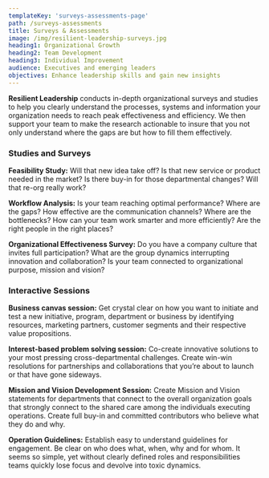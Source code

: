 ```yaml
---
templateKey: 'surveys-assessments-page'
path: /surveys-assessments
title: Surveys & Assessments
image: /img/resilient-leadership-surveys.jpg
heading1: Organizational Growth
heading2: Team Development
heading3: Individual Improvement
audience: Executives and emerging leaders
objectives: Enhance leadership skills and gain new insights
---
```

**Resilient Leadership** conducts in-depth organizational surveys and studies to help you clearly understand the processes, systems and information your organization needs to reach peak effectiveness and efficiency. We then support your team to make the research actionable to insure that you not only understand where the gaps are but how to fill them effectively.
### Studies and Surveys
**Feasibility Study:** Will that new idea take off? Is that new service or product needed in the market? Is there buy-in for those departmental changes? Will that re-org really work?

**Workflow Analysis:** Is your team reaching optimal performance? Where are the gaps? How effective are the communication channels? Where are the bottlenecks? How can your team work smarter and more efficiently? Are the right people in the right places?

**Organizational Effectiveness Survey:** Do you have a company culture that invites full participation? What are the group dynamics interrupting innovation and collaboration? Is your team connected to organizational purpose, mission and vision?
### Interactive Sessions
**Business canvas session:**
Get crystal clear on how you want to initiate and test a new initiative, program, department or business by identifying resources, marketing partners, customer segments and their respective value propositions.

**Interest-based problem solving session:**
Co-create innovative solutions to your most pressing cross-departmental challenges. Create win-win resolutions for partnerships and collaborations that you’re about to launch or that have gone sideways.

**Mission and Vision Development Session:**
Create Mission and Vision statements for departments that connect to the overall organization goals that strongly connect to the shared care among the individuals executing operations. Create full buy-in and committed contributors who believe what they do and why.

**Operation Guidelines:**
Establish easy to understand guidelines for engagement. Be clear on who does what, when, why and for whom. It seems so simple, yet without clearly defined roles and responsibilities teams quickly lose focus and devolve into toxic dynamics.

